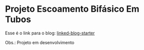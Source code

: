 # Projeto Escoamento Bifásico Em Tubos

Esse é o link para o blog: [linked-blog-starter](https://linked-blog-starter-md-alpha-topaz.vercel.app/home) 

Obs.: Projeto em desenvolvimento 
